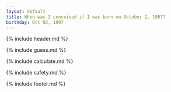 ```yaml
---
layout: default
title: When was I conceived if I was born on October 2, 1907?
birthday: Oct 02, 1907
---
```


{% include header.md %}

{% include guess.md %}

{% include calculate.md %}

{% include safety.md %}

{% include footer.md %}



